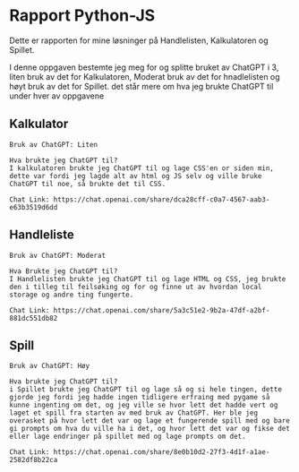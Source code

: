 # Rapport Python-JS 
Dette er rapporten for mine løsninger på Handlelisten, Kalkulatoren og Spillet.

I denne oppgaven bestemte jeg meg for og splitte bruket av ChatGPT i 3, liten bruk av det for Kalkulatoren, Moderat bruk av det for hnadlelisten og høyt bruk av det for Spillet. det står mere om hva jeg brukte ChatGPT til under hver av oppgavene

## Kalkulator
    Bruk av ChatGPT: Liten

    Hva brukte jeg ChatGPT til?
    I kalkulatoren brukte jeg ChatGPT til og lage CSS'en or siden min, dette var fordi jeg lagde alt av html og JS selv og ville bruke ChatGPT til noe, så brukte det til CSS.

    Chat Link: https://chat.openai.com/share/dca28cff-c0a7-4567-aab3-e63b3519d6dd


## Handleliste
    Bruk av ChatGPT: Moderat

    Hva Brukte jeg ChatGPT til?
    I Handlelisten brukte jeg ChatGPT til og lage HTML og CSS, jeg brukte den i tilleg til feilsøking og for og finne ut av hvordan local storage og andre ting fungerte.

    Chat Link: https://chat.openai.com/share/5a3c51e2-9b2a-47df-a2bf-881dc551db82


## Spill
    Bruk av ChatGPT: Høy

    Hva brukte jeg ChatGPT til?
    i Spillet brukte jeg ChatGPT til og lage så og si hele tingen, dette gjorde jeg fordi jeg hadde ingen tidligere erfraing med pygame så kunne ingenting om det, og jeg ville se hvor lett det hadde vert og laget et spill fra starten av med bruk av ChatGPT. Her ble jeg overasket på hvor lett det var og lage et fungerende spill med og bare gi prompts om hva du ville ha i det, og hvor lett det var og fikse det eller lage endringer på spillet med og lage prompts om det.

    Chat Link: https://chat.openai.com/share/8e0b10d2-27f3-4d1f-a1ae-2582df8b22ca
